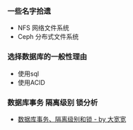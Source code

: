 ### 一些名字拾遗

- NFS 网络文件系统
- Ceph 分布式文件系统

### 选择数据库的一般性理由

- 使用sql
- 使用ACID

### 数据库事务 隔离级别 锁分析

- [数据库事务、隔离级别和锁 - by 大宽宽](https://www.jianshu.com/p/cb97f76a92fd)